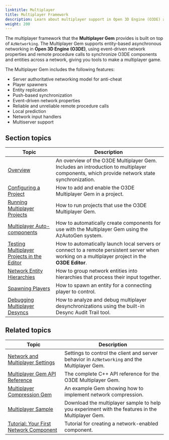 ```yaml
---
linktitle: Multiplayer
title: Multiplayer Framework
description: Learn about multiplayer support in Open 3D Engine (O3DE) and how to use the multiplayer framework that the Multiplayer Gem provides.
weight: 200
---
```


The multiplayer framework that the **Multiplayer Gem** provides is built on top of `AzNetworking`. The Multiplayer Gem supports entity-based asynchronous networking in **Open 3D Engine (O3DE)**, using event-driven network properties and remote procedure calls to synchronize O3DE components and entities across a network, giving you tools to make a multiplayer game.

The Multiplayer Gem includes the following features:

* Server authoritative networking model for anti-cheat
* Player spawners
* Entity replication
* Push-based synchronization
* Event-driven network properties
* Reliable and unreliable remote procedure calls
* Local prediction
* Network input handlers
* Multiserver support

## Section topics

| Topic | Description |
|---|---|
| [Overview](overview) | An overview of the O3DE Multiplayer Gem. Includes an introduction to multiplayer components, which provide network state synchronization. |
| [Configuring a Project](configuration) | How to add and enable the O3DE Multiplayer Gem in a project. |
| [Running Multiplayer Projects](running) | How to run projects that use the O3DE Multiplayer Gem. |
| [Multiplayer Auto-components](autocomponents) | How to automatically create components for use with the Multiplayer Gem using the AzAutoGen system. |
| [Testing Multiplayer Projects in the Editor](test-in-editor) | How to automatically launch local servers or connect to a remote persistent server when working on a multiplayer project in the **O3DE Editor**. |
| [Network Entity Hierarchies](hierarchy) | How to group network entities into hierarchies that process their input together. |
| [Spawning Players](spawning) | How to spawn an entity for a connecting player to control. |
| [Debugging Multiplayer Desyncs](debug-desync) | How to analyze and debug multiplayer desynchronizations using the built-in Desync Audit Trail tool. |

## Related topics

| Topic | Description |
|---|---|
| [Network and Multiplayer Settings](../settings) | Settings to control the client and server behavior in `AzNetworking` and the Multiplayer Gem. |
| [Multiplayer Gem API Reference](/docs/api/gems/multiplayer/annotated.html) | The complete C++ API reference for the O3DE Multiplayer Gem. |
| [Multiplayer Compression Gem](/docs/user-guide/gems/reference/multiplayer/multiplayer-compression) | An example Gem showing how to implement network compression. |
| [Multiplayer Sample](https://github.com/o3de/o3de-multiplayersample#readme) | Download the multiplayer sample to help you experiment with the features in the Multiplayer Gem. |
| [Tutorial: Your First Network Component](/docs/learning-guide/tutorials/multiplayer/first-multiplayer-component/) | Tutorial for creating a network-enabled component. |
